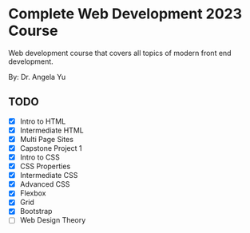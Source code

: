# Complete Web Development 2023 Course

Web development course that covers all topics of modern front end development.

By: Dr. Angela Yu

## TODO

- [x] Intro to HTML
- [x] Intermediate HTML
- [x] Multi Page Sites
- [x] Capstone Project 1
- [x] Intro to CSS
- [x] CSS Properties
- [x] Intermediate CSS
- [x] Advanced CSS
- [x] Flexbox
- [x] Grid
- [x] Bootstrap
- [ ] Web Design Theory
